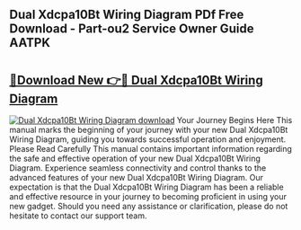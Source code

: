 ## Dual Xdcpa10Bt Wiring Diagram PDf Free Download - Part-ou2 Service Owner Guide AATPK

# <h2><a href="http://dfsmhq.blite.top/?on=Dual+Xdcpa10Bt+Wiring+Diagram">🔗Download New 👉🔴 Dual Xdcpa10Bt Wiring Diagram</a></h2>

[![Dual Xdcpa10Bt Wiring Diagram download](https://i.imgur.com/lujVjoI.png)](http://dfsmhq.blite.top/?on=Dual+Xdcpa10Bt+Wiring+Diagram)
Your Journey Begins Here This manual marks the beginning of your journey with your new Dual Xdcpa10Bt Wiring Diagram, guiding you towards successful operation and enjoyment. Please Read Carefully This manual contains important information regarding the safe and effective operation of your new Dual Xdcpa10Bt Wiring Diagram. Experience seamless connectivity and control thanks to the advanced features of your new Dual Xdcpa10Bt Wiring Diagram. Our expectation is that the Dual Xdcpa10Bt Wiring Diagram has been a reliable and effective resource in your journey to becoming proficient in using your new gadget. Should you need any assistance or clarification, please do not hesitate to contact our support team.
